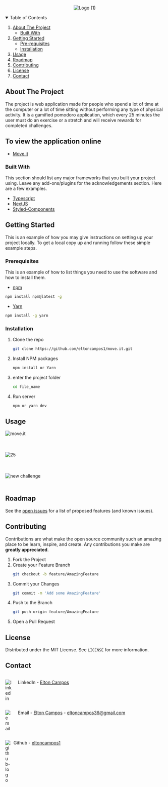 <!-- TABLE OF CONTENTS -->

<div style="text-align:center">

![Logo (1)](https://user-images.githubusercontent.com/56568406/109578082-7b49f800-7ad5-11eb-92b7-78b83582c898.png)

</div>

<details open="open">
  <summary>Table of Contents</summary>
  <ol>
    <li>
      <a href="#about-the-project">About The Project</a>
      <ul>
        <li><a href="#built-with">Built With</a></li>
      </ul>
    </li>
    <li>
      <a href="#getting-started">Getting Started</a>
      <ul>
        <li><a href="#prerequisites">Pre-requisites</a></li>
        <li><a href="#installation">Installation</a></li>
      </ul>
    </li>
    <li><a href="#usage">Usage</a></li>
    <li><a href="#roadmap">Roadmap</a></li>
    <li><a href="#contributing">Contributing</a></li>
    <li><a href="#license">License</a></li>
    <li><a href="#contact">Contact</a></li>
  </ol>
</details>

## About The Project

The project is web application made for people who spend a lot of time at the computer or a lot of time sitting without performing any type of physical activity.
It is a gamified pomodoro application, which every 25 minutes the user must do an exercise or a stretch and will receive rewards for completed challenges.

## To view the application online

- [Move.it](https://move-it-auh8upqsb-eltoncampos1.vercel.app)

### Built With

This section should list any major frameworks that you built your project using. Leave any add-ons/plugins for the acknowledgements section. Here are a few examples.

- [Typescript](https://www.typescriptlang.org)
- [NextJS](https://nextjs.org)
- [Styled-Components](https://styled-components.com)

<!-- GETTING STARTED -->

## Getting Started

This is an example of how you may give instructions on setting up your project locally.
To get a local copy up and running follow these simple example steps.

### Prerequisites

This is an example of how to list things you need to use the software and how to install them.

- [npm](https://www.npmjs.com)

```sh
npm install npm@latest -g
```

- [Yarn](https://classic.yarnpkg.com/en/docs/install/#windows-stable)

```sh
npm install -g yarn
```

### Installation

1. Clone the repo
   ```sh
   git clone https://github.com/eltoncampos1/move.it.git
   ```
2. Install NPM packages
   ```sh
   npm install or Yarn
   ```
3. enter the project folder
   ```sh
   cd file_name
   ```
4. Run server
   ```sh
   npm or yarn dev
   ```

<!-- USAGE EXAMPLES -->

## Usage

<div style="margin-bottom:50px">

![move.it](assets/Inicio_move.it.gif)

</div>

<div style="margin-bottom:50px">

![25](https://user-images.githubusercontent.com/56568406/109574203-4ab29000-7ace-11eb-9ffb-9657da586f82.png)

</div>

<div style="margin-bottom:50px">

![new challenge](https://user-images.githubusercontent.com/56568406/109574339-82213c80-7ace-11eb-96d5-bdea03754cf5.png)

</div>

<!-- ROADMAP -->

## Roadmap

See the [open issues](https://github.com/eltoncampos1/move.it/issues) for a list of proposed features (and known issues).

<!-- CONTRIBUTING -->

## Contributing

Contributions are what make the open source community such an amazing place to be learn, inspire, and create. Any contributions you make are **greatly appreciated**.

1. Fork the Project
2. Create your Feature Branch
   ```sh
   git checkout -b feature/AmazingFeature
   ```
3. Commit your Changes
   ```sh
   git commit -m 'Add some AmazingFeature'
   ```
4. Push to the Branch
   ```sh
   git push origin feature/AmazingFeature
   ```
5. Open a Pull Request

<!-- LICENSE -->

## License

Distributed under the MIT License. See `LICENSE` for more information.

<!-- CONTACT -->

## Contact

<div style="display: flex">

<div style="width:20px; margin-right:20px">

![linkedin](https://user-images.githubusercontent.com/56568406/109579556-e268ac00-7ad7-11eb-851d-c3ec098b0b93.png)

</div>

LinkedIn - [Elton Campos](https://www.linkedin.com/in/elton-campos-074015164/)

</div>

<div style="display: flex">

<div style="width:20px; margin-right:20px">

![email](https://user-images.githubusercontent.com/56568406/109579396-9584d580-7ad7-11eb-9d85-29dcbf49d82a.png)

</div>

Email - [Elton Campos](eltoncampos36@gmail.com) - eltoncampos36@gmail.com

</div>

<div style="display: flex" >

<div style="width:16px; height: 16px; margin-right:10px">

![github-logo](https://user-images.githubusercontent.com/56568406/109581127-9ec37180-7ada-11eb-86dc-4ede75a19a83.png)


</div>

Github - [eltoncampos1](https://github.com/eltoncampos1)

</div>
